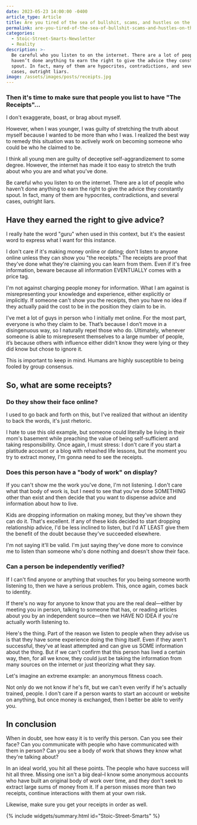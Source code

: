 ```yaml
---
date: 2023-05-23 14:00:00 -0400
article_type: Article
title: Are you tired of the sea of bullshit, scams, and hustles on the internet?
permalink: are-you-tired-of-the-sea-of-bullshit-scams-and-hustles-on-the-internet
categories:
  - Stoic-Street-Smarts-Newsletter
  - Reality
description: >-
  Be careful who you listen to on the internet. There are a lot of people who
  haven’t done anything to earn the right to give the advice they constantly
  spout. In fact, many of them are hypocrites, contradictions, and several
  cases, outright liars.
image: /assets/images/posts/receipts.jpg
---
```

### Then it's time to make sure that people you list to have "The Receipts"…

​I don't exaggerate, boast, or brag about myself.

However, when I was younger, I was guilty of stretching the truth about myself because I wanted to be more than who I was. I realized the best way to remedy this situation was to actively work on becoming someone who could be who he claimed to be.

I think all young men are guilty of deceptive self-aggrandizement to some degree. However, the internet has made it too easy to stretch the truth about who you are and what you’ve done.

Be careful who you listen to on the internet. There are a lot of people who haven’t done anything to earn the right to give the advice they constantly spout. In fact, many of them are hypocrites, contradictions, and several cases, outright liars.

## Have they earned the right to give advice?

I really hate the word "guru" when used in this context, but it's the easiest word to express what I want for this instance.

I don't care if it's making money online or dating; don't listen to anyone online unless they can show you "the receipts." The receipts are proof that they've done what they're claiming you can learn from them. Even if it's free information, beware because all information EVENTUALLY comes with a price tag.

I'm not against charging people money for information. What I am against is misrepresenting your knowledge and experience, either explicitly or implicitly. If someone can't show you the receipts, then you have no idea if they actually paid the cost to be in the position they claim to be in.

I’ve met a lot of guys in person who I initially met online. For the most part, everyone is who they claim to be. That’s because I don’t move in a disingenuous way, so I naturally repel those who do. Ultimately, whenever someone is able to misrepresent themselves to a large number of people, it’s because others with influence either didn’t know they were lying or they did know but chose to ignore it.

This is important to keep in mind. Humans are highly susceptible to being fooled by group consensus.

## So, what are some receipts?

### **Do they show their face online?**

I used to go back and forth on this, but I've realized that without an identity to back the words, it's just rhetoric.

I hate to use this old example, but someone could literally be living in their mom's basement while preaching the value of being self-sufficient and taking responsibility. Once again, I must stress: I don't care if you start a platitude account or a blog with rehashed life lessons, but the moment you try to extract money, I'm gonna need to see the receipts.

### **Does this person have a "body of work" on display?**

If you can't show me the work you've done, I'm not listening. I don't care what that body of work is, but I need to see that you've done SOMETHING other than exist and then decide that you want to dispense advice and information about how to live.

Kids are dropping information on making money, but they've shown they can do it. That's excellent. If any of these kids decided to start dropping relationship advice, I'd be less inclined to listen, but I'd AT LEAST give them the benefit of the doubt because they've succeeded elsewhere.

I'm not saying it'll be valid. I'm just saying they've done more to convince me to listen than someone who's done nothing and doesn't show their face.

### **Can a person be independently verified?**

If I can't find anyone or anything that vouches for you being someone worth listening to, then we have a serious problem. This, once again, comes back to identity.

If there's no way for anyone to know that you are the real deal—either by meeting you in person, talking to someone that has, or reading articles about you by an independent source—then we HAVE NO IDEA if you're actually worth listening to.

Here's the thing. Part of the reason we listen to people when they advise us is that they have some experience doing the thing itself. Even if they aren't successful, they've at least attempted and can give us SOME information about the thing. But if we can't confirm that this person has lived a certain way, then, for all we know, they could just be taking the information from many sources on the internet or just theorizing what they say.

Let's imagine an extreme example: an anonymous fitness coach.

Not only do we not know if he's fit, but we can't even verify if he's actually trained, people. I don't care if a person wants to start an account or website on anything, but once money is exchanged, then I better be able to verify you.

## In conclusion

When in doubt, see how easy it is to verify this person. Can you see their face? Can you communicate with people who have communicated with them in person? Can you see a body of work that shows they know what they're talking about?

In an ideal world, you hit all these points. The people who have success will hit all three. Missing one isn't a big deal–I know some anonymous accounts who have built an original body of work over time, and they don't seek to extract large sums of money from it. If a person misses more than two receipts, continue interactions with them at your own risk.

Likewise, make sure you get your receipts in order as well.

{% include widgets/summary.html id="Stoic-Street-Smarts" %}